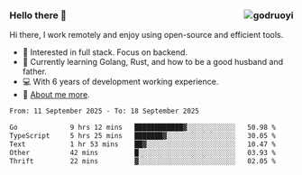 ### Hello there 👋 <img align="right" src="https://github-readme-stats.vercel.app/api?username=godruoyi&show_icons=true" alt="godruoyi" />

Hi there, I work remotely and enjoy using open-source and efficient tools.

- 🔭 Interested in full stack. Focus on backend.
- 🌱 Currently learning Golang, Rust, and how to be a good husband and father.
- 💻 With 6 years of development working experience.
- 👒 [About me more](https://godruoyi.com/posts/about-godruoyi).



<!--START_SECTION:waka-->

```txt
From: 11 September 2025 - To: 18 September 2025

Go             9 hrs 12 mins   ████████████▓░░░░░░░░░░░░   50.98 %
TypeScript     5 hrs 25 mins   ███████▓░░░░░░░░░░░░░░░░░   30.05 %
Text           1 hr 53 mins    ██▓░░░░░░░░░░░░░░░░░░░░░░   10.47 %
Other          42 mins         █░░░░░░░░░░░░░░░░░░░░░░░░   03.93 %
Thrift         22 mins         ▓░░░░░░░░░░░░░░░░░░░░░░░░   02.05 %
```

<!--END_SECTION:waka-->
